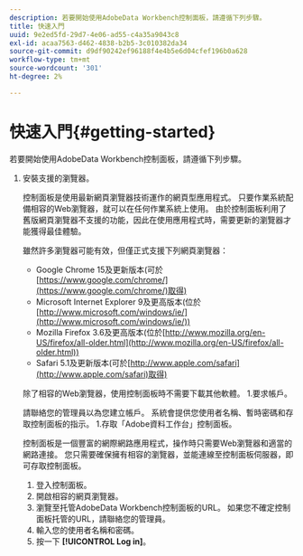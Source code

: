 ```yaml
---
description: 若要開始使用AdobeData Workbench控制面板，請遵循下列步驟。
title: 快速入門
uuid: 9e2ed5fd-29d7-4e06-ad55-c4a35a9043c8
exl-id: acaa7563-d462-4838-b2b5-3c010382da34
source-git-commit: d9df90242ef96188f4e4b5e6d04cfef196b0a628
workflow-type: tm+mt
source-wordcount: '301'
ht-degree: 2%

---
```


# 快速入門{#getting-started}

若要開始使用AdobeData Workbench控制面板，請遵循下列步驟。

1. 安裝支援的瀏覽器。

   控制面板是使用最新網頁瀏覽器技術運作的網頁型應用程式。 只要作業系統配備相容的Web瀏覽器，就可以在任何作業系統上使用。 由於控制面板利用了舊版網頁瀏覽器不支援的功能，因此在使用應用程式時，需要更新的瀏覽器才能獲得最佳體驗。

   雖然許多瀏覽器可能有效，但僅正式支援下列網頁瀏覽器：

   * Google Chrome 15及更新版本(可於[https://www.google.com/chrome/](https://www.google.com/chrome/)取得)
   * Microsoft Internet Explorer 9及更高版本(位於[http://www.microsoft.com/windows/ie/](http://www.microsoft.com/windows/ie/))
   * Mozilla Firefox 3.6及更高版本(位於[http://www.mozilla.org/en-US/firefox/all-older.html](http://www.mozilla.org/en-US/firefox/all-older.html))
   * Safari 5.1及更新版本(可於[http://www.apple.com/safari](http://www.apple.com/safari)取得)

   除了相容的Web瀏覽器，使用控制面板時不需要下載其他軟體。 1.要求帳戶。

   請聯絡您的管理員以為您建立帳戶。 系統會提供您使用者名稱、暫時密碼和存取控制面板的指示。 1.存取「Adobe資料工作台」控制面板。

   控制面板是一個豐富的網際網路應用程式，操作時只需要Web瀏覽器和適當的網路連接。 您只需要確保擁有相容的瀏覽器，並能連線至控制面板伺服器，即可存取控制面板。
   1. 登入控制面板。
   1. 開啟相容的網頁瀏覽器。
   1. 瀏覽至托管AdobeData Workbench控制面板的URL。 如果您不確定控制面板托管的URL，請聯絡您的管理員。
   1. 輸入您的使用者名稱和密碼。
   1. 按一下 **[!UICONTROL Log in]**。
